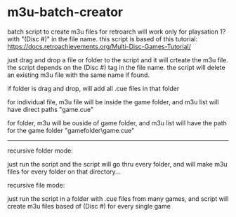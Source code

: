 # m3u-batch-creator
batch script to create m3u files for retroarch
will work only for playsation 1? with "(Disc #)" in the file name. this script is based of this tutorial:
https://docs.retroachievements.org/Multi-Disc-Games-Tutorial/

just drag and drop a file or folder to the script and it will crteate the m3u file. the script depends on the (Disc #) tag in the file name. the script will delete an existing m3u file with the same name if found.

if folder is drag and drop, will add all .cue files in that folder

for individual file, m3u file will be inside the game folder, and m3u list will have direct paths  "game.cue" 

for folder, m3u will be ouside of game folder, and m3u list will have the path for the game folder "gamefolder\game.cue"

------------------------
recursive folder mode:

just run the script and the script will go thru every folder, and will make m3u files for every folder on that directory...

recursive file mode:

just run the script in a folder with .cue files from many games, and script will create m3u files based of (Disc #) for every single game





